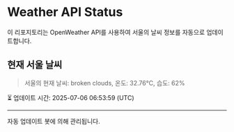 
# Weather API Status

이 리포지토리는 OpenWeather API를 사용하여 서울의 날씨 정보를 자동으로 업데이트합니다.

## 현재 서울 날씨
> 서울의 현재 날씨: broken clouds, 온도: 32.76°C, 습도: 62%

⏳ 업데이트 시간: 2025-07-06 06:53:59 (UTC)

---
자동 업데이트 봇에 의해 관리됩니다.
